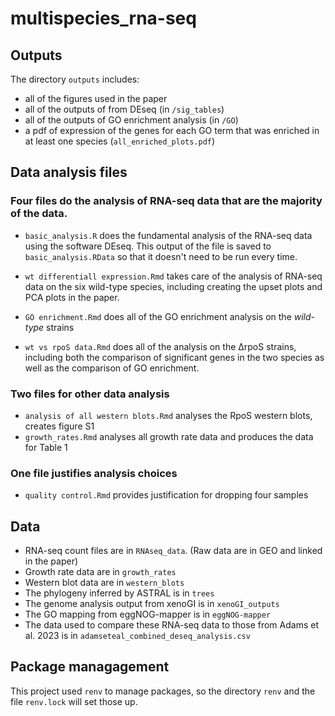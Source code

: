 # multispecies_rna-seq

## Outputs

The directory `outputs` includes:
- all of the figures used in the paper
- all of the outputs of from DEseq (in `/sig_tables`)
- all of the outputs of GO enrichment analysis (in `/GO`) 
- a pdf of expression of the genes for each GO term that was enriched in at least one species (`all_enriched_plots.pdf`)

## Data analysis files

### Four files do the analysis of RNA-seq data that are the majority of the data. 

- `basic_analysis.R` does the fundamental analysis of the RNA-seq data using the software DEseq. This output of the file is saved to `basic_analysis.RData` so that it doesn't need to be run every time. 

- `wt differentiall expression.Rmd` takes care of the analysis of RNA-seq data on the six wild-type species, including creating the upset plots and PCA plots in the paper.
- `GO enrichment.Rmd` does all of the GO enrichment analysis on the *wild-type* strains
- `wt vs rpoS data.Rmd` does all of the analysis on the ∆rpoS strains, including both the comparison of significant genes in the two species as well as the comparison of GO enrichment.

### Two files for other data analysis

- `analysis of all western blots.Rmd` analyses the RpoS western blots, creates figure S1
- `growth_rates.Rmd` analyses all growth rate data and produces the data for Table 1

### One file justifies analysis choices

- `quality control.Rmd` provides justification for dropping four samples

## Data

- RNA-seq count files are in `RNAseq_data`. (Raw data are in GEO and linked in the paper)
- Growth rate data are in `growth_rates`
- Western blot data are in `western_blots`
- The phylogeny inferred by ASTRAL is in `trees`
- The genome analysis output from xenoGI is in `xenoGI_outputs`
- The GO mapping from eggNOG-mapper is in `eggNOG-mapper`
- The data used to compare these RNA-seq data to those from Adams et al. 2023 is in `adamseteal_combined_deseq_analysis.csv`

## Package managagement

This project used `renv` to manage packages, so the directory `renv` and the file `renv.lock` will set those up.


